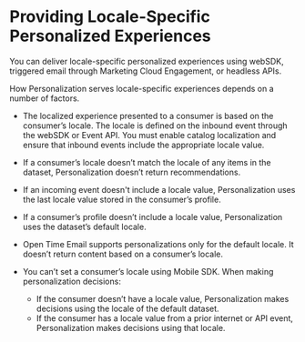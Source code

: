 

# Providing Locale-Specific Personalized Experiences

You can deliver locale-specific personalized experiences using webSDK,
triggered email through Marketing Cloud Engagement, or headless APIs.

How Personalization serves locale-specific experiences depends on a number of
factors.

  * The localized experience presented to a consumer is based on the consumer’s locale. The locale is defined on the inbound event through the webSDK or Event API. You must enable catalog localization and ensure that inbound events include the appropriate locale value.
  * If a consumer’s locale doesn’t match the locale of any items in the dataset, Personalization doesn’t return recommendations.
  * If an incoming event doesn't include a locale value, Personalization uses the last locale value stored in the consumer’s profile.
  * If a consumer’s profile doesn’t include a locale value, Personalization uses the dataset’s default locale.
  * Open Time Email supports personalizations only for the default locale. It doesn’t return content based on a consumer’s locale.
  * You can’t set a consumer’s locale using Mobile SDK. When making personalization decisions:

    * If the consumer doesn’t have a locale value, Personalization makes decisions using the locale of the default dataset.
    * If the consumer has a locale value from a prior internet or API event, Personalization makes decisions using that locale.

